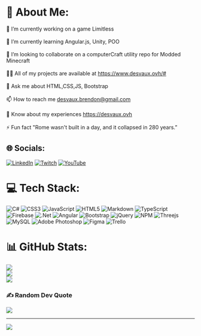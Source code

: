 # 💫 About Me:
🔭 I’m currently working on a game Limitless<br><br>🌱 I’m currently learning Angular.js, Unity, POO<br><br>👯 I’m looking to collaborate on a computerCraft utility repo for Modded Minecraft<br><br>👨‍💻 All of my projects are available at https://www.desvaux.ovh/#<br><br>💬 Ask me about HTML,CSS,JS, Bootstrap<br><br>📫 How to reach me desvaux.brendon@gmail.com<br><br>📄 Know about my experiences https://desvaux.ovh<br><br>⚡ Fun fact "Rome wasn't built in a day, and it collapsed in 280 years.”


## 🌐 Socials:
[![LinkedIn](https://img.shields.io/badge/LinkedIn-%230077B5.svg?logo=linkedin&logoColor=white)](https://linkedin.com/in/BrendonDesvauxHenault) [![Twitch](https://img.shields.io/badge/Twitch-%239146FF.svg?logo=Twitch&logoColor=white)](https://twitch.tv/iltatoumy) [![YouTube](https://img.shields.io/badge/YouTube-%23FF0000.svg?logo=YouTube&logoColor=white)](https://youtube.com/@@ilmatoumy) 

# 💻 Tech Stack:
![C#](https://img.shields.io/badge/c%23-%23239120.svg?style=for-the-badge&logo=c-sharp&logoColor=white) ![CSS3](https://img.shields.io/badge/css3-%231572B6.svg?style=for-the-badge&logo=css3&logoColor=white) ![JavaScript](https://img.shields.io/badge/javascript-%23323330.svg?style=for-the-badge&logo=javascript&logoColor=%23F7DF1E) ![HTML5](https://img.shields.io/badge/html5-%23E34F26.svg?style=for-the-badge&logo=html5&logoColor=white) ![Markdown](https://img.shields.io/badge/markdown-%23000000.svg?style=for-the-badge&logo=markdown&logoColor=white) ![TypeScript](https://img.shields.io/badge/typescript-%23007ACC.svg?style=for-the-badge&logo=typescript&logoColor=white) ![Firebase](https://img.shields.io/badge/firebase-%23039BE5.svg?style=for-the-badge&logo=firebase) ![.Net](https://img.shields.io/badge/.NET-5C2D91?style=for-the-badge&logo=.net&logoColor=white) ![Angular](https://img.shields.io/badge/angular-%23DD0031.svg?style=for-the-badge&logo=angular&logoColor=white) ![Bootstrap](https://img.shields.io/badge/bootstrap-%23563D7C.svg?style=for-the-badge&logo=bootstrap&logoColor=white) ![jQuery](https://img.shields.io/badge/jquery-%230769AD.svg?style=for-the-badge&logo=jquery&logoColor=white) ![NPM](https://img.shields.io/badge/NPM-%23000000.svg?style=for-the-badge&logo=npm&logoColor=white) ![Threejs](https://img.shields.io/badge/threejs-black?style=for-the-badge&logo=three.js&logoColor=white) ![MySQL](https://img.shields.io/badge/mysql-%2300f.svg?style=for-the-badge&logo=mysql&logoColor=white) ![Adobe Photoshop](https://img.shields.io/badge/adobephotoshop-%2331A8FF.svg?style=for-the-badge&logo=adobephotoshop&logoColor=white) 	![Figma](https://img.shields.io/badge/figma-%23F24E1E.svg?style=for-the-badge&logo=figma&logoColor=white) ![Trello](https://img.shields.io/badge/Trello-%23026AA7.svg?style=for-the-badge&logo=Trello&logoColor=white)
# 📊 GitHub Stats:
![](https://github-readme-stats.vercel.app/api?username=BrendonDesvaux&theme=dark&hide_border=false&include_all_commits=true&count_private=true)<br/>
![](https://github-readme-streak-stats.herokuapp.com/?user=BrendonDesvaux&theme=dark&hide_border=false)<br/>
![](https://github-readme-stats.vercel.app/api/top-langs/?username=BrendonDesvaux&theme=dark&hide_border=false&include_all_commits=true&count_private=true&layout=compact)

### ✍️ Random Dev Quote
![](https://quotes-github-readme.vercel.app/api?type=horizontal&theme=tokyonight)

---
[![](https://visitcount.itsvg.in/api?id=BrendonDesvaux&icon=0&color=3)](https://visitcount.itsvg.in)

<!-- Proudly created with GPRM ( https://gprm.itsvg.in ) -->
